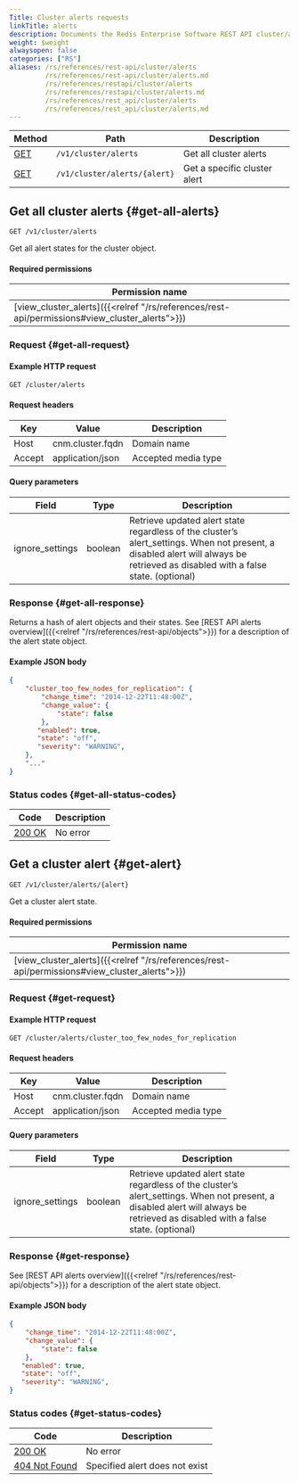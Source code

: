 ```yaml
---
Title: Cluster alerts requests
linkTitle: alerts
description: Documents the Redis Enterprise Software REST API cluster/alerts requests.
weight: $weight
alwaysopen: false
categories: ["RS"]
aliases: /rs/references/rest-api/cluster/alerts
         /rs/references/rest-api/cluster/alerts.md
         /rs/references/restapi/cluster/alerts
         /rs/references/restapi/cluster/alerts.md
         /rs/references/rest_api/cluster/alerts
         /rs/references/rest_api/cluster/alerts.md
---
```


| Method | Path | Description |
|--------|------|-------------|
| [GET](#get-all-alerts) | `/v1/cluster/alerts` | Get all cluster alerts |
| [GET](#get-alert) | `/v1/cluster/alerts/{alert}` | Get a specific cluster alert |

## Get all cluster alerts {#get-all-alerts}

	GET /v1/cluster/alerts

Get all alert states for the cluster object.

#### Required permissions

| Permission name |
|-----------------|
| [view_cluster_alerts]({{<relref "/rs/references/rest-api/permissions#view_cluster_alerts">}}) |

### Request {#get-all-request} 

#### Example HTTP request

	GET /cluster/alerts 

#### Request headers

| Key | Value | Description |
|-----|-------|-------------|
| Host | cnm.cluster.fqdn | Domain name |
| Accept | application/json | Accepted media type |

#### Query parameters

| Field | Type | Description |
|-------|------|-------------|
| ignore_settings | boolean | Retrieve updated alert state regardless of the cluster’s alert_settings. When not present, a disabled alert will always be retrieved as disabled with a false state. (optional) |

### Response {#get-all-response} 

Returns a hash of alert objects and their states. See [REST API
alerts overview]({{<relref "/rs/references/rest-api/objects">}}) for a description of the alert state object.

#### Example JSON body

```json
{
    "cluster_too_few_nodes_for_replication": {
        "change_time": "2014-12-22T11:48:00Z",
        "change_value": {
            "state": false
        },
       "enabled": true,
       "state": "off",
       "severity": "WARNING",
    },
    "..."
}
```

### Status codes {#get-all-status-codes} 

| Code | Description |
|------|-------------|
| [200 OK](http://www.w3.org/Protocols/rfc2616/rfc2616-sec10.html#sec10.2.1) | No error |

## Get a cluster alert {#get-alert}

	GET /v1/cluster/alerts/{alert}

Get a cluster alert state.

#### Required permissions

| Permission name |
|-----------------|
| [view_cluster_alerts]({{<relref "/rs/references/rest-api/permissions#view_cluster_alerts">}}) |

### Request {#get-request} 

#### Example HTTP request

	GET /cluster/alerts/cluster_too_few_nodes_for_replication 

#### Request headers

| Key | Value | Description |
|-----|-------|-------------|
| Host | cnm.cluster.fqdn | Domain name |
| Accept | application/json | Accepted media type |

#### Query parameters

| Field | Type | Description |
|-------|------|-------------|
| ignore_settings | boolean | Retrieve updated alert state regardless of the cluster’s alert_settings. When not present, a disabled alert will always be retrieved as disabled with a false state. (optional) |

### Response {#get-response} 

See [REST API alerts overview]({{<relref "/rs/references/rest-api/objects">}}) for a description of the alert state object.

#### Example JSON body

```json
{
    "change_time": "2014-12-22T11:48:00Z",
    "change_value": {
        "state": false
    },
   "enabled": true,
   "state": "off",
   "severity": "WARNING",
}
```

### Status codes {#get-status-codes} 

| Code | Description |
|------|-------------|
| [200 OK](http://www.w3.org/Protocols/rfc2616/rfc2616-sec10.html#sec10.2.1) | No error |
| [404 Not Found](http://www.w3.org/Protocols/rfc2616/rfc2616-sec10.html#sec10.4.5) | Specified alert does not exist |
